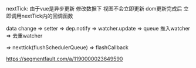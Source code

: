 nextTick: 由于vue是异步更新 修改数据下 视图不会立即更新 dom更新完成后 立即调用nextTick内的回调函数

data change  => setter => dep.notify => watcher.update => queue 推入watcher => 去重watcher

=> nexttick(flushSchedulerQueue) => flashCallback


https://segmentfault.com/a/1190000023649590
